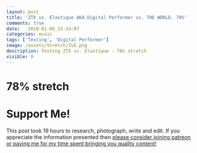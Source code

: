 ```yaml
---
layout: post
title: 'ZTX vs. Elastique AKA Digital Performer vs. THE WORLD. 78%'
comments: true
date:   2019-01-06_15:14:07 
categories: music
tags: ['Testing', 'Digital Performer']
image: /assets/Stretch/ZvE.png
description: Testing ZTX vs. Elastique - 78% stretch
visible: 0
---
```


# 78% stretch

  <script type="text/javascript" src="/admc/comparator.js?v={{ site.time | date:'%s' }}"> </script>
  <link rel="stylesheet" type="text/css" href="/admc/admc.css">
<admc path="/assets/Stretch/78" title="78% stretch">
    <file name="ZTXVox78.aac" />
    <file name="ElastiqueVox78.aac" />
</admc>
<admc path="/assets/Stretch/78" title="78% stretch">
    <file name="ZTXPuke78.aac" />
    <file name="ElastiquePuke78.aac" />
</admc>
<admc path="/assets/Stretch/78" title="78% stretch">
    <file name="ZTXOrch78.aac" />
    <file name="ElastiqueOrch78.aac" />
</admc>
<admc path="/assets/Stretch/78" title="78% stretch">
    <file name="ZTXPop78.aac" />
    <file name="ElastiquePop78.aac" />
</admc>
<admc path="/assets/Stretch/78" title="78% stretch">
    <file name="ZTXAcoustic78.aac" />
    <file name="ElastiqueAcoustic78.aac" />
</admc>
<admc path="/assets/Stretch/78" title="78% stretch">
    <file name="ZTXDrum78.aac" />
    <file name="ElastiqueDrum78.aac" />
</admc>
<admc path="/assets/Stretch/78" title="78% stretch">
    <file name="ZTXBass78.aac" />
    <file name="ElastiqueBass78.aac" />
</admc>
<admc path="/assets/Stretch/78" title="78% stretch">
    <file name="ZTXTrumpet78.aac" />
    <file name="ElastiqueTrumpet78.aac" />
</admc>

# Support Me!

This post took 19 hours to research, photograph, write and edit. If you appreciate the information presented then <a href="/DonateNow/">please consider joining patreon or paying me for my time spent bringing you quality content!</a>







